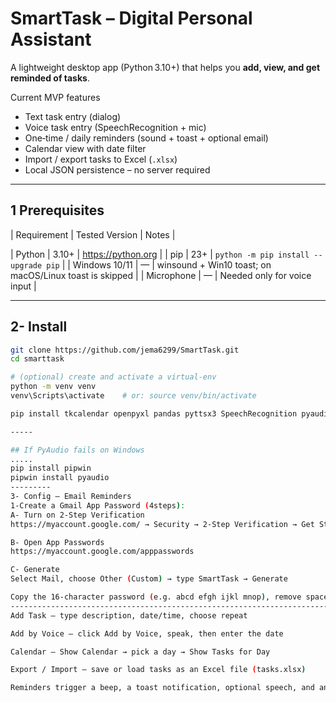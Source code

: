 # SmartTask – Digital Personal Assistant

A lightweight desktop app (Python 3.10+) that helps you **add, view, and get reminded of tasks**.

Current MVP features
- Text task entry (dialog)
- Voice task entry (SpeechRecognition + mic)
- One‑time / daily reminders (sound + toast + optional email)
- Calendar view with date filter
- Import / export tasks to Excel (`.xlsx`)
- Local JSON persistence – no server required

---

## 1 Prerequisites
| Requirement | Tested Version | Notes |

| Python      | 3.10+         | <https://python.org> |
| pip         | 23+           | `python -m pip install --upgrade pip` |
| Windows 10/11 | —              | winsound + Win10 toast; on macOS/Linux toast is skipped |
| Microphone  | —              | Needed only for voice input |

---

## 2- Install

```bash
git clone https://github.com/jema6299/SmartTask.git
cd smarttask

# (optional) create and activate a virtual‑env
python -m venv venv
venv\Scripts\activate    # or: source venv/bin/activate

pip install tkcalendar openpyxl pandas pyttsx3 SpeechRecognition pyaudio win10toast

-----

## If PyAudio fails on Windows
..... 
pip install pipwin
pipwin install pyaudio
---------
3- Config – Email Reminders
1-Create a Gmail App Password (4steps):
A- Turn on 2‑Step Verification
https://myaccount.google.com/ → Security → 2‑Step Verification → Get Started

B- Open App Passwords
https://myaccount.google.com/apppasswords

C- Generate
Select Mail, choose Other (Custom) → type SmartTask → Generate

Copy the 16‑character password (e.g. abcd efgh ijkl mnop), remove spaces, and paste into EMAIL_PASSWORD.
--------------------------------------------------------------------------------------------------------
Add Task – type description, date/time, choose repeat

Add by Voice – click Add by Voice, speak, then enter the date

Calendar – Show Calendar → pick a day → Show Tasks for Day

Export / Import – save or load tasks as an Excel file (tasks.xlsx)

Reminders trigger a beep, a toast notification, optional speech, and an email